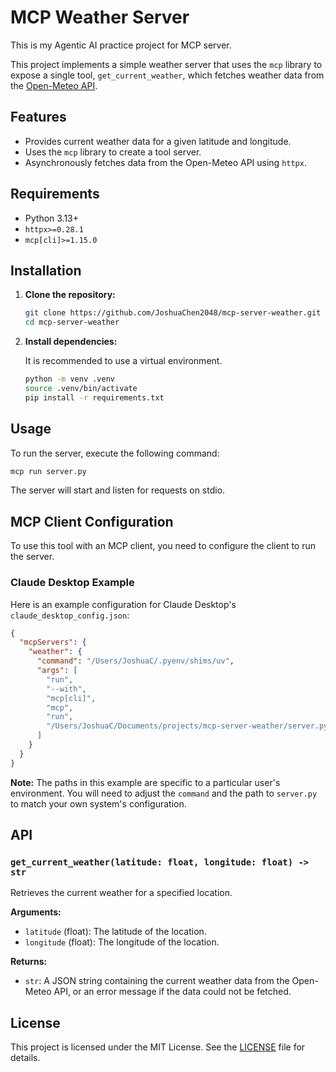 # MCP Weather Server

This is my Agentic AI practice project for MCP server.

This project implements a simple weather server that uses the `mcp` library to expose a single tool, `get_current_weather`, which fetches weather data from the [Open-Meteo API](https://open-meteo.com/).

## Features

*   Provides current weather data for a given latitude and longitude.
*   Uses the `mcp` library to create a tool server.
*   Asynchronously fetches data from the Open-Meteo API using `httpx`.

## Requirements

*   Python 3.13+
*   `httpx>=0.28.1`
*   `mcp[cli]>=1.15.0`

## Installation

1.  **Clone the repository:**

    ```bash
    git clone https://github.com/JoshuaChen2048/mcp-server-weather.git
    cd mcp-server-weather
    ```

2.  **Install dependencies:**

    It is recommended to use a virtual environment.

    ```bash
    python -m venv .venv
    source .venv/bin/activate
    pip install -r requirements.txt 
    ```

## Usage

To run the server, execute the following command:

```bash
mcp run server.py
```

The server will start and listen for requests on stdio.

## MCP Client Configuration

To use this tool with an MCP client, you need to configure the client to run the server.

### Claude Desktop Example

Here is an example configuration for Claude Desktop's `claude_desktop_config.json`:

```json
{
  "mcpServers": {
    "weather": {
      "command": "/Users/JoshuaC/.pyenv/shims/uv",
      "args": [
        "run",
        "--with",
        "mcp[cli]",
        "mcp",
        "run",
        "/Users/JoshuaC/Documents/projects/mcp-server-weather/server.py"
      ]
    }
  }
}
```

**Note:** The paths in this example are specific to a particular user's environment. You will need to adjust the `command` and the path to `server.py` to match your own system's configuration.

## API

### `get_current_weather(latitude: float, longitude: float) -> str`

Retrieves the current weather for a specified location.

**Arguments:**

*   `latitude` (float): The latitude of the location.
*   `longitude` (float): The longitude of the location.

**Returns:**

*   `str`: A JSON string containing the current weather data from the Open-Meteo API, or an error message if the data could not be fetched.

## License

This project is licensed under the MIT License. See the [LICENSE](LICENSE) file for details.